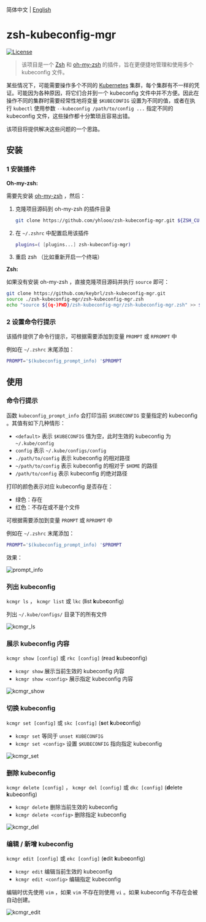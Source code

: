 简体中文 | [English](README.md)

# zsh-kubeconfig-mgr

[![License](https://img.shields.io/github/license/yhlooo/zsh-kubeconfig-mgr)](LICENSE)

> 该项目是一个 [Zsh](https://www.zsh.org/) 和 [oh-my-zsh](https://ohmyz.sh/) 的插件，旨在更便捷地管理和使用多个 kubeconfig 文件。

某些情况下，可能需要操作多个不同的 [Kubernetes](https://kubernetes.io/) 集群，每个集群有不一样的凭证。可能因为各种原因，将它们合并到一个 kubeconfig 文件中并不方便。因此在操作不同的集群时需要经常性地将变量 `$KUBECONFIG` 设置为不同的值，或者在执行 `kubectl` 使用参数 `--kubeconfig /path/to/config ...` 指定不同的 kubeconfig 文件，这些操作都十分繁琐且容易出错。

该项目将提供解决这些问题的一个思路。

## 安装

### 1 安装插件

**Oh-my-zsh:**

需要先安装 [oh-my-zsh](https://ohmyz.sh/) ，然后：

1. 克隆项目源码到 oh-my-zsh 的插件目录
   ```sh
   git clone https://github.com/yhlooo/zsh-kubeconfig-mgr.git ${ZSH_CUSTOM:-~/.oh-my-zsh/custom}/plugins/zsh-kubeconfig-mgr
   ```
2. 在 `~/.zshrc` 中配置启用该插件
   ```zsh
   plugins=( [plugins...] zsh-kubeconfig-mgr)
   ```
3. 重启 zsh （比如重新开启一个终端）

**Zsh:**

如果没有安装 oh-my-zsh ，直接克隆项目源码并执行 `source` 即可：

```sh
git clone https://github.com/keybrl/zsh-kubeconfig-mgr.git
source ./zsh-kubeconfig-mgr/zsh-kubeconfig-mgr.zsh
echo "source ${(q-)PWD}/zsh-kubeconfig-mgr/zsh-kubeconfig-mgr.zsh" >> ${ZDOTDIR:-$HOME}/.zshrc
```

### 2 设置命令行提示

该插件提供了命令行提示，可根据需要添加到变量 `PROMPT` 或 `RPROMPT` 中

例如在 `~/.zshrc` 末尾添加：

```zsh
PROMPT='$(kubeconfig_prompt_info) '$PROMPT
```

## 使用

### 命令行提示

函数 `kubeconfig_prompt_info` 会打印当前 `$KUBECONFIG` 变量指定的 kubeconfig 。其值有如下几种情形：

- `<default>` 表示 `$KUBECONFIG` 值为空，此时生效的 kubeconfig 为 `~/.kube/config`
- `config` 表示 `~/.kube/configs/config`
- `./path/to/config` 表示 kubeconfig 的相对路径
- `~/path/to/config` 表示 kubeconfig 的相对于 `$HOME` 的路径
- `/path/to/config` 表示 kubeconfig 的绝对路径

打印的颜色表示对应 kubeconfig 是否存在：

- 绿色：存在
- 红色：不存在或不是个文件

可根据需要添加到变量 `PROMPT` 或 `RPROMPT` 中

例如在 `~/.zshrc` 末尾添加：

```zsh
PROMPT='$(kubeconfig_prompt_info) '$PROMPT
```

效果：

![prompt_info](docs/images/prompt_info.png)

### 列出 kubeconfig

`kcmgr ls` ， `kcmgr list` 或 `lkc` (**l**ist **k**ube**c**onfig)

列出 `~/.kube/configs/` 目录下的所有文件

![kcmgr_ls](docs/images/kcmgr_ls.png)

### 展示 kubeconfig 内容

`kcmgr show [config]` 或 `rkc [config]` (**r**ead **k**ube**c**onfig)

- `kcmgr show` 展示当前生效的 kubeconfig 内容
- `kcmgr show <config>` 展示指定 kubeconfig 内容

![kcmgr_show](docs/images/kcmgr_show.png)

### 切换 kubeconfig

`kcmgr set [config]` 或 `skc [config]` (**s**et **k**ube**c**onfig)

- `kcmgr set` 等同于 `unset KUBECONFIG`
- `kcmgr set <config>` 设置 `$KUBECONFIG` 指向指定 kubeconfig

![kcmgr_set](docs/images/kcmgr_set.png)

### 删除 kubeconfig

`kcmgr delete [config]` ， `kcmgr del [config]` 或 `dkc [config]` (**d**elete **k**ube**c**onfig)

- `kcmgr delete` 删除当前生效的 kubeconfig
- `kcmgr delete <config>` 删除指定 kubeconfig

![kcmgr_del](docs/images/kcmgr_del.png)

### 编辑 / 新增 kubeconfig

`kcmgr edit [config]` 或 `ekc [config]` (**e**dit **k**ube**c**onfig)

- `kcmgr edit` 编辑当前生效的 kubeconfig
- `kcmgr edit <config>` 编辑指定 kubeconfig

编辑时优先使用 `vim` ，如果 `vim` 不存在则使用 `vi` 。如果 kubeconfig 不存在会被自动创建。

![kcmgr_edit](docs/images/kcmgr_edit.gif)
